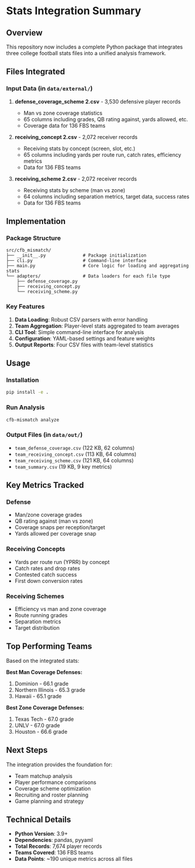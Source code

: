 # Stats Integration Summary

## Overview

This repository now includes a complete Python package that integrates three college football stats files into a unified analysis framework.

## Files Integrated

### Input Data (in `data/external/`)
1. **defense_coverage_scheme 2.csv** - 3,530 defensive player records
   - Man vs zone coverage statistics
   - 65 columns including grades, QB rating against, yards allowed, etc.
   - Coverage data for 136 FBS teams

2. **receiving_concept 2.csv** - 2,072 receiver records  
   - Receiving stats by concept (screen, slot, etc.)
   - 65 columns including yards per route run, catch rates, efficiency metrics
   - Data for 136 FBS teams

3. **receiving_scheme 2.csv** - 2,072 receiver records
   - Receiving stats by scheme (man vs zone)
   - 64 columns including separation metrics, target data, success rates
   - Data for 136 FBS teams

## Implementation

### Package Structure
```
src/cfb_mismatch/
├── __init__.py              # Package initialization
├── cli.py                   # Command-line interface
├── main.py                  # Core logic for loading and aggregating stats
└── adapters/                # Data loaders for each file type
    ├── defense_coverage.py
    ├── receiving_concept.py
    └── receiving_scheme.py
```

### Key Features

1. **Data Loading**: Robust CSV parsers with error handling
2. **Team Aggregation**: Player-level stats aggregated to team averages
3. **CLI Tool**: Simple command-line interface for analysis
4. **Configuration**: YAML-based settings and feature weights
5. **Output Reports**: Four CSV files with team-level statistics

## Usage

### Installation
```bash
pip install -e .
```

### Run Analysis
```bash
cfb-mismatch analyze
```

### Output Files (in `data/out/`)
- `team_defense_coverage.csv` (122 KB, 62 columns)
- `team_receiving_concept.csv` (113 KB, 64 columns)  
- `team_receiving_scheme.csv` (121 KB, 64 columns)
- `team_summary.csv` (19 KB, 9 key metrics)

## Key Metrics Tracked

### Defense
- Man/zone coverage grades
- QB rating against (man vs zone)
- Coverage snaps per reception/target
- Yards allowed per coverage snap

### Receiving Concepts
- Yards per route run (YPRR) by concept
- Catch rates and drop rates
- Contested catch success
- First down conversion rates

### Receiving Schemes
- Efficiency vs man and zone coverage
- Route running grades
- Separation metrics
- Target distribution

## Top Performing Teams

Based on the integrated stats:

**Best Man Coverage Defenses:**
1. Dominion - 66.1 grade
2. Northern Illinois - 65.3 grade
3. Hawaii - 65.1 grade

**Best Zone Coverage Defenses:**
1. Texas Tech - 67.0 grade
2. UNLV - 67.0 grade
3. Houston - 66.6 grade

## Next Steps

The integration provides the foundation for:
- Team matchup analysis
- Player performance comparisons
- Coverage scheme optimization
- Recruiting and roster planning
- Game planning and strategy

## Technical Details

- **Python Version**: 3.9+
- **Dependencies**: pandas, pyyaml
- **Total Records**: 7,674 player records
- **Teams Covered**: 136 FBS teams
- **Data Points**: ~190 unique metrics across all files

